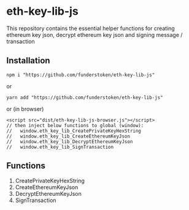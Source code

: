 # eth-key-lib-js

This repository contains the essential helper functions for creating ethereum key json, decrypt ethereum key json and signing message / transaction

## Installation

    npm i "https://github.com/funderstoken/eth-key-lib-js"

or

    yarn add "https://github.com/funderstoken/eth-key-lib-js"

or (in browser)

    <script src="dist/eth-key-lib-js-browser.js"></script>
    // then inject below functions to global (window):
    //   window.eth_key_lib_CreatePrivateKeyHexString
    //   window.eth_key_lib_CreateEthereumKeyJson
    //   window.eth_key_lib_DecryptEthereumKeyJson
    //   window.eth_key_lib_SignTransaction

## Functions

1.  CreatePrivateKeyHexString
2.  CreateEthereumKeyJson
3.  DecryptEthereumKeyJson
4.  SignTransaction
